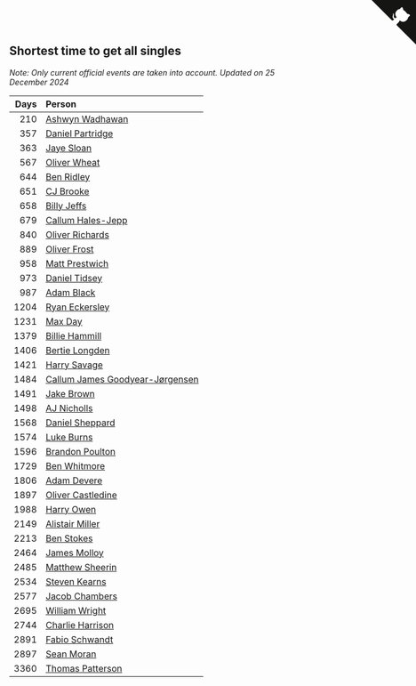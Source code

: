 ## Shortest time to get all singles

*Note: Only current official events are taken into account.*
*Updated on 25 December 2024*

| Days | Person |
| ---: | :--- |
| 210 | [Ashwyn Wadhawan](https://www.worldcubeassociation.org/persons/2022WADH02) |
| 357 | [Daniel Partridge](https://www.worldcubeassociation.org/persons/2022PART02) |
| 363 | [Jaye Sloan](https://www.worldcubeassociation.org/persons/2022SLOA01) |
| 567 | [Oliver Wheat](https://www.worldcubeassociation.org/persons/2016WHEA01) |
| 644 | [Ben Ridley](https://www.worldcubeassociation.org/persons/2016RIDL01) |
| 651 | [CJ Brooke](https://www.worldcubeassociation.org/persons/2022BROO02) |
| 658 | [Billy Jeffs](https://www.worldcubeassociation.org/persons/2012JEFF01) |
| 679 | [Callum Hales-Jepp](https://www.worldcubeassociation.org/persons/2012HALE01) |
| 840 | [Oliver Richards](https://www.worldcubeassociation.org/persons/2022RICH02) |
| 889 | [Oliver Frost](https://www.worldcubeassociation.org/persons/2012FROS01) |
| 958 | [Matt Prestwich](https://www.worldcubeassociation.org/persons/2016PRES04) |
| 973 | [Daniel Tidsey](https://www.worldcubeassociation.org/persons/2016TIDS01) |
| 987 | [Adam Black](https://www.worldcubeassociation.org/persons/2022BLAC01) |
| 1204 | [Ryan Eckersley](https://www.worldcubeassociation.org/persons/2019ECKE02) |
| 1231 | [Max Day](https://www.worldcubeassociation.org/persons/2014DAYM01) |
| 1379 | [Billie Hammill](https://www.worldcubeassociation.org/persons/2015HAMM01) |
| 1406 | [Bertie Longden](https://www.worldcubeassociation.org/persons/2014LONG06) |
| 1421 | [Harry Savage](https://www.worldcubeassociation.org/persons/2013SAVA01) |
| 1484 | [Callum James Goodyear-Jørgensen](https://www.worldcubeassociation.org/persons/2012GOOD02) |
| 1491 | [Jake Brown](https://www.worldcubeassociation.org/persons/2020BROW01) |
| 1498 | [AJ Nicholls](https://www.worldcubeassociation.org/persons/2015NICH04) |
| 1568 | [Daniel Sheppard](https://www.worldcubeassociation.org/persons/2009SHEP01) |
| 1574 | [Luke Burns](https://www.worldcubeassociation.org/persons/2020BURN06) |
| 1596 | [Brandon Poulton](https://www.worldcubeassociation.org/persons/2019POUL02) |
| 1729 | [Ben Whitmore](https://www.worldcubeassociation.org/persons/2009WHIT01) |
| 1806 | [Adam Devere](https://www.worldcubeassociation.org/persons/2018DEVE02) |
| 1897 | [Oliver Castledine](https://www.worldcubeassociation.org/persons/2018CAST08) |
| 1988 | [Harry Owen](https://www.worldcubeassociation.org/persons/2017OWEN01) |
| 2149 | [Alistair Miller](https://www.worldcubeassociation.org/persons/2017MILL12) |
| 2213 | [Ben Stokes](https://www.worldcubeassociation.org/persons/2018STOK01) |
| 2464 | [James Molloy](https://www.worldcubeassociation.org/persons/2011MOLL01) |
| 2485 | [Matthew Sheerin](https://www.worldcubeassociation.org/persons/2009SHEE01) |
| 2534 | [Steven Kearns](https://www.worldcubeassociation.org/persons/2015KEAR01) |
| 2577 | [Jacob Chambers](https://www.worldcubeassociation.org/persons/2017CHAM09) |
| 2695 | [William Wright](https://www.worldcubeassociation.org/persons/2015WRIG07) |
| 2744 | [Charlie Harrison](https://www.worldcubeassociation.org/persons/2017HARR08) |
| 2891 | [Fabio Schwandt](https://www.worldcubeassociation.org/persons/2014SCHW02) |
| 2897 | [Sean Moran](https://www.worldcubeassociation.org/persons/2016MORA24) |
| 3360 | [Thomas Patterson](https://www.worldcubeassociation.org/persons/2014PATT02) |


<a href="https://github.com/simonkellly/wca_statistics_uk" class="github-corner" aria-label="View source on Github"><svg width="80" height="80" viewBox="0 0 250 250" style="fill:#151513; color:#fff; position: absolute; top: 0; border: 0; right: 0;" aria-hidden="true"><path d="M0,0 L115,115 L130,115 L142,142 L250,250 L250,0 Z"></path><path d="M128.3,109.0 C113.8,99.7 119.0,89.6 119.0,89.6 C122.0,82.7 120.5,78.6 120.5,78.6 C119.2,72.0 123.4,76.3 123.4,76.3 C127.3,80.9 125.5,87.3 125.5,87.3 C122.9,97.6 130.6,101.9 134.4,103.2" fill="currentColor" style="transform-origin: 130px 106px;" class="octo-arm"></path><path d="M115.0,115.0 C114.9,115.1 118.7,116.5 119.8,115.4 L133.7,101.6 C136.9,99.2 139.9,98.4 142.2,98.6 C133.8,88.0 127.5,74.4 143.8,58.0 C148.5,53.4 154.0,51.2 159.7,51.0 C160.3,49.4 163.2,43.6 171.4,40.1 C171.4,40.1 176.1,42.5 178.8,56.2 C183.1,58.6 187.2,61.8 190.9,65.4 C194.5,69.0 197.7,73.2 200.1,77.6 C213.8,80.2 216.3,84.9 216.3,84.9 C212.7,93.1 206.9,96.0 205.4,96.6 C205.1,102.4 203.0,107.8 198.3,112.5 C181.9,128.9 168.3,122.5 157.7,114.1 C157.9,116.9 156.7,120.9 152.7,124.9 L141.0,136.5 C139.8,137.7 141.6,141.9 141.8,141.8 Z" fill="currentColor" class="octo-body"></path></svg></a><style>.github-corner:hover .octo-arm{animation:octocat-wave 560ms ease-in-out}@keyframes octocat-wave{0%,100%{transform:rotate(0)}20%,60%{transform:rotate(-25deg)}40%,80%{transform:rotate(10deg)}}@media (max-width:500px){.github-corner:hover .octo-arm{animation:none}.github-corner .octo-arm{animation:octocat-wave 560ms ease-in-out}}</style>
